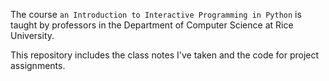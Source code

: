 The course `an Introduction to Interactive Programming in Python` is taught by professors in the Department of Computer Science at Rice University. 

This repository includes the class notes I've taken and the code for project assignments.
